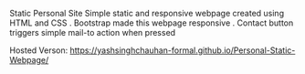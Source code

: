 Static Personal Site
Simple static and responsive webpage created using HTML and CSS .
Bootstrap made this webpage responsive .
Contact button triggers simple mail-to action when pressed

Hosted Verson: https://yashsinghchauhan-formal.github.io/Personal-Static-Webpage/  
